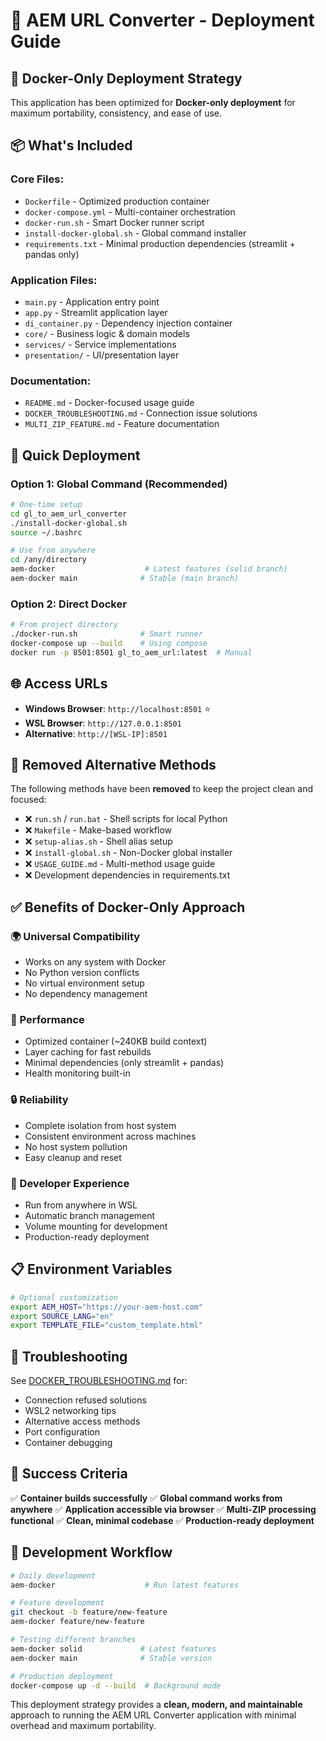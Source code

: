 # 🚀 AEM URL Converter - Deployment Guide

## 🎯 Docker-Only Deployment Strategy

This application has been optimized for **Docker-only deployment** for maximum portability, consistency, and ease of use.

## 📦 What's Included

### **Core Files:**
- `Dockerfile` - Optimized production container
- `docker-compose.yml` - Multi-container orchestration
- `docker-run.sh` - Smart Docker runner script
- `install-docker-global.sh` - Global command installer
- `requirements.txt` - Minimal production dependencies (streamlit + pandas only)

### **Application Files:**
- `main.py` - Application entry point
- `app.py` - Streamlit application layer
- `di_container.py` - Dependency injection container
- `core/` - Business logic & domain models
- `services/` - Service implementations
- `presentation/` - UI/presentation layer

### **Documentation:**
- `README.md` - Docker-focused usage guide
- `DOCKER_TROUBLESHOOTING.md` - Connection issue solutions
- `MULTI_ZIP_FEATURE.md` - Feature documentation

## 🐳 Quick Deployment

### **Option 1: Global Command (Recommended)**
```bash
# One-time setup
cd gl_to_aem_url_converter
./install-docker-global.sh
source ~/.bashrc

# Use from anywhere
cd /any/directory
aem-docker                    # Latest features (solid branch)
aem-docker main              # Stable (main branch)
```

### **Option 2: Direct Docker**
```bash
# From project directory
./docker-run.sh              # Smart runner
docker-compose up --build    # Using compose
docker run -p 8501:8501 gl_to_aem_url:latest  # Manual
```

## 🌐 Access URLs

- **Windows Browser**: `http://localhost:8501` ⭐
- **WSL Browser**: `http://127.0.0.1:8501`
- **Alternative**: `http://[WSL-IP]:8501`

## 🔧 Removed Alternative Methods

The following methods have been **removed** to keep the project clean and focused:

- ❌ `run.sh` / `run.bat` - Shell scripts for local Python
- ❌ `Makefile` - Make-based workflow
- ❌ `setup-alias.sh` - Shell alias setup
- ❌ `install-global.sh` - Non-Docker global installer
- ❌ `USAGE_GUIDE.md` - Multi-method usage guide
- ❌ Development dependencies in requirements.txt

## ✅ Benefits of Docker-Only Approach

### **🌍 Universal Compatibility**
- Works on any system with Docker
- No Python version conflicts
- No virtual environment setup
- No dependency management

### **🚀 Performance**
- Optimized container (~240KB build context)
- Layer caching for fast rebuilds
- Minimal dependencies (only streamlit + pandas)
- Health monitoring built-in

### **🔒 Reliability**
- Complete isolation from host system
- Consistent environment across machines
- No host system pollution
- Easy cleanup and reset

### **🎯 Developer Experience**
- Run from anywhere in WSL
- Automatic branch management
- Volume mounting for development
- Production-ready deployment

## 📋 Environment Variables

```bash
# Optional customization
export AEM_HOST="https://your-aem-host.com"
export SOURCE_LANG="en"
export TEMPLATE_FILE="custom_template.html"
```

## 🐛 Troubleshooting

See [DOCKER_TROUBLESHOOTING.md](DOCKER_TROUBLESHOOTING.md) for:
- Connection refused solutions
- WSL2 networking tips
- Alternative access methods
- Port configuration
- Container debugging

## 🎉 Success Criteria

✅ **Container builds successfully**
✅ **Global command works from anywhere**
✅ **Application accessible via browser**
✅ **Multi-ZIP processing functional**
✅ **Clean, minimal codebase**
✅ **Production-ready deployment**

## 🔄 Development Workflow

```bash
# Daily development
aem-docker                    # Run latest features

# Feature development
git checkout -b feature/new-feature
aem-docker feature/new-feature

# Testing different branches
aem-docker solid             # Latest features
aem-docker main              # Stable version

# Production deployment
docker-compose up -d --build  # Background mode
```

This deployment strategy provides a **clean, modern, and maintainable** approach to running the AEM URL Converter application with minimal overhead and maximum portability.